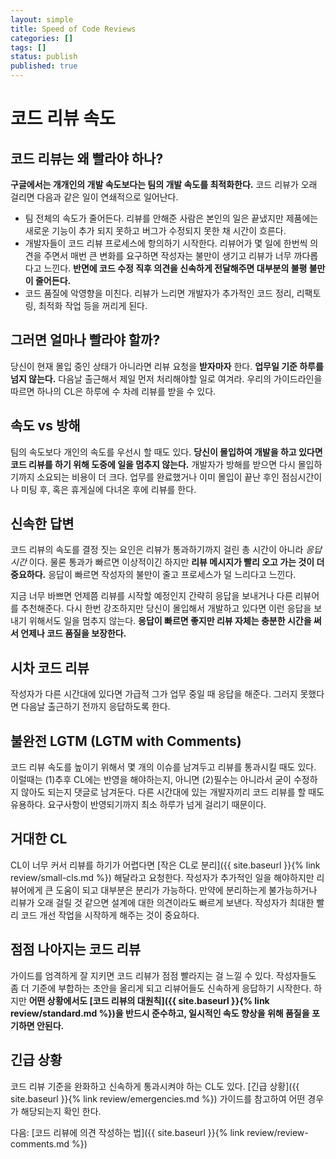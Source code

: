 ```yaml
---
layout: simple
title: Speed of Code Reviews
categories: []
tags: []
status: publish
published: true
---
```


# 코드 리뷰 속도

## 코드 리뷰는 왜 빨라야 하나?

**구글에서는 개개인의 개발 속도보다는 팀의 개발 속도를 최적화한다.** 코드 리뷰가 오래 걸리면 다음과 같은 일이 연쇄적으로 일어난다.

- 팀 전체의 속도가 줄어든다. 리뷰를 안해준 사람은 본인의 일은 끝냈지만 제품에는 새로운 기능이 추가 되지 못하고 버그가 수정되지 못한 채 시간이 흐른다.
- 개발자들이 코드 리뷰 프로세스에 항의하기 시작한다. 리뷰어가 몇 일에 한번씩 의견을 주면서 매번 큰 변화를 요구하면 작성자는 불만이 생기고 리뷰가 너무 까다롭다고 느낀다. **반면에 코드 수정 직후 의견을 신속하게 전달해주면 대부분의 불평 불만이 줄어든다.**
- 코드 품질에 악영향을 미친다. 리뷰가 느리면 개발자가 추가적인 코드 정리, 리팩토링, 최적화 작업 등을 꺼리게 된다.

## 그러면 얼마나 빨라야 할까?
당신이 현재 몰입 중인 상태가 아니라면 리뷰 요청을 **받자마자** 한다. **업무일 기준 하루를 넘지 않는다.** 다음날 출근해서 제일 먼저 처리해야할 일로 여겨라. 우리의 가이드라인을 따르면 하나의 CL은 하루에 수 차례 리뷰를 받을 수 있다.

## 속도 vs 방해
팀의 속도보다 개인의 속도를 우선시 할 때도 있다. **당신이 몰입하여 개발을 하고 있다면 코드 리뷰를 하기 위해 도중에 일을 멈추지 않는다.** 개발자가 방해를 받으면 다시 몰입하기까지 소요되는 비용이 더 크다. 업무를 완료했거나 이미 몰입이 끝난 후인 점심시간이나 미팅 후, 혹은 휴게실에 다녀온 후에 리뷰를 한다.

## 신속한 답변
코드 리뷰의 속도를 결정 짓는 요인은 리뷰가 통과하기까지 걸린 총 시간이 아니라 *응답 시간* 이다. 물론 통과가 빠르면 이상적이긴 하지만 **리뷰 메시지가 빨리 오고 가는 것이 더 중요하다.** 응답이 빠르면 작성자의 불만이 줄고 프로세스가 덜 느리다고 느낀다.

지금 너무 바쁘면 언제쯤 리뷰를 시작할 예정인지 간략히 응답을 보내거나 다른 리뷰어를 추천해준다. 다시 한번 강조하지만 당신이 몰입해서 개발하고 있다면 이런 응답을 보내기 위해서도 일을 멈추지 않는다. **응답이 빠르면 좋지만 리뷰 자체는 충분한 시간을 써서 언제나 코드 품질을 보장한다.**

## 시차 코드 리뷰
작성자가 다른 시간대에 있다면 가급적 그가 업무 중일 때 응답을 해준다. 그러지 못했다면 다음날 출근하기 전까지 응답하도록 한다.

## 불완전 LGTM (LGTM with Comments)

코드 리뷰 속도를 높이기 위해서 몇 개의 이슈를 남겨두고 리뷰를 통과시킬 때도 있다. 이럴때는 (1)추후 CL에는 반영을 해야하는지, 아니면 (2)필수는 아니라서 굳이 수정하지 않아도 되는지 댓글로 남겨둔다. 다른 시간대에 있는 개발자끼리 코드 리뷰를 할 때도 유용하다. 요구사항이 반영되기까지 최소 하루가 넘게 걸리기 때문이다.

## 거대한 CL

CL이 너무 커서 리뷰를 하기가 어렵다면 [작은 CL로 분리]({{ site.baseurl }}{% link review/small-cls.md %}) 해달라고 요청한다. 작성자가 추가적인 일을 해야하지만 리뷰어에게 큰 도움이 되고 대부분은 분리가 가능하다. 만약에 분리하는게 불가능하거나 리뷰가 오래 걸릴 것 같으면 설계에 대한 의견이라도 빠르게 보낸다. 작성자가 최대한 빨리 코드 개선 작업을 시작하게 해주는 것이 중요하다.

## 점점 나아지는 코드 리뷰
가이드를 엄격하게 잘 지키면 코드 리뷰가 점점 빨라지는 걸 느낄 수 있다. 작성자들도 좀 더 기준에 부합하는 초안을 올리게 되고 리뷰어들도 신속하게 응답하기 시작한다. 하지만 **어떤 상황에서도 [코드 리뷰의 대원칙]({{ site.baseurl }}{% link review/standard.md %})을 반드시 준수하고, 일시적인 속도 향상을 위해 품질을 포기하면 안된다.** 

## 긴급 상황
코드 리뷰 기준을 완화하고 신속하게 통과시켜야 하는 CL도 있다. [긴급 상황]({{ site.baseurl }}{% link review/emergencies.md %}) 가이드를 참고하여 어떤 경우가 해당되는지 확인 한다.

다음: [코드 리뷰에 의견 작성하는 법]({{ site.baseurl }}{% link review/review-comments.md %})